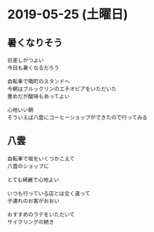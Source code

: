 # 2019-05-25 (土曜日)

## 暑くなりそう

    日差しがつよい
    今日も暑くなるだろう

    自転車で隣町のスタンドへ
    今朝はブルックリンのエチオピアをいただいた
    重めだが酸味もあってよい

    心地いい朝
    そういえば八雲にコーヒーショップができたので行ってみる

## 八雲

    自転車で坂をいくつかこえて
    八雲のショップに

    とても綺麗で心地よい

    いつも行っている店とは全く違って
    子連れのお客がおおい

    おすすめのラテをいただいて
    サイクリングの続き
